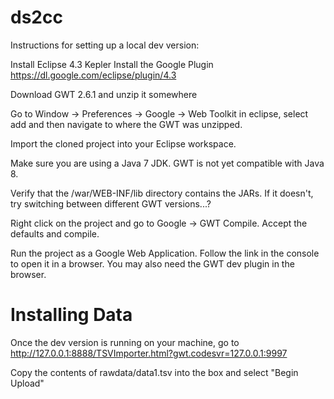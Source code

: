 ds2cc
=====

Instructions for setting up a local dev version:

Install Eclipse 4.3 Kepler
Install the Google Plugin https://dl.google.com/eclipse/plugin/4.3

Download GWT 2.6.1 and unzip it somewhere

Go to Window -> Preferences -> Google -> Web Toolkit in eclipse, select add and then navigate to where the GWT was unzipped.

Import the cloned project into your Eclipse workspace.

Make sure you are using a Java 7 JDK. GWT is not yet compatible with Java 8.

Verify that the /war/WEB-INF/lib directory contains the JARs. If it doesn't, try switching between different GWT versions...?

Right click on the project and go to Google -> GWT Compile. Accept the defaults and compile.

Run the project as a Google Web Application. Follow the link in the console to open it in a browser. You may also need the GWT dev plugin in the browser.

Installing Data
===
Once the dev version is running on your machine, go to http://127.0.0.1:8888/TSVImporter.html?gwt.codesvr=127.0.0.1:9997

Copy the contents of rawdata/data1.tsv into the box and select "Begin Upload"
